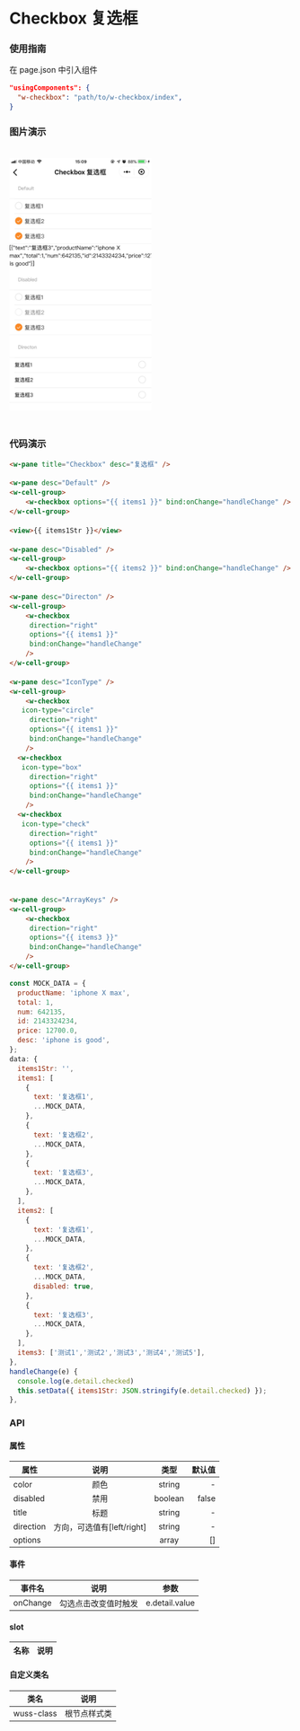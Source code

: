 # Checkbox 复选框

### 使用指南

在 page.json 中引入组件

```json
"usingComponents": {
  "w-checkbox": "path/to/w-checkbox/index",
}
```

### 图片演示

<img style="margin: 20px 0;" height="450px" src="../../resource/checkbox.jpg"/>



### 代码演示

```html
<w-pane title="Checkbox" desc="复选框" />

<w-pane desc="Default" />
<w-cell-group>
	<w-checkbox options="{{ items1 }}" bind:onChange="handleChange" />
</w-cell-group>

<view>{{ items1Str }}</view>

<w-pane desc="Disabled" />
<w-cell-group>
	<w-checkbox options="{{ items2 }}" bind:onChange="handleChange" />
</w-cell-group>

<w-pane desc="Directon" />
<w-cell-group>
	<w-checkbox
	 direction="right"
	 options="{{ items1 }}"
	 bind:onChange="handleChange"
	/>
</w-cell-group>

<w-pane desc="IconType" />
<w-cell-group>
	<w-checkbox
   icon-type="circle"
	 direction="right"
	 options="{{ items1 }}"
	 bind:onChange="handleChange"
	/>
  <w-checkbox
   icon-type="box"
	 direction="right"
	 options="{{ items1 }}"
	 bind:onChange="handleChange"
	/>
  <w-checkbox
   icon-type="check"
	 direction="right"
	 options="{{ items1 }}"
	 bind:onChange="handleChange"
	/>
</w-cell-group>


<w-pane desc="ArrayKeys" />
<w-cell-group>
	<w-checkbox
	 direction="right"
	 options="{{ items3 }}"
	 bind:onChange="handleChange"
	/>
</w-cell-group>
```

```javascript
const MOCK_DATA = {
  productName: 'iphone X max',
  total: 1,
  num: 642135,
  id: 2143324234,
  price: 12700.0,
  desc: 'iphone is good',
};
data: {
  items1Str: '',
  items1: [
    {
      text: '复选框1',
      ...MOCK_DATA,
    },
    {
      text: '复选框2',
      ...MOCK_DATA,
    },
    {
      text: '复选框3',
      ...MOCK_DATA,
    },
  ],
  items2: [
    {
      text: '复选框1',
      ...MOCK_DATA,
    },
    {
      text: '复选框2',
      ...MOCK_DATA,
      disabled: true,
    },
    {
      text: '复选框3',
      ...MOCK_DATA,
    },
  ],
  items3: ['测试1','测试2','测试3','测试4','测试5'],
},
handleChange(e) {
  console.log(e.detail.checked)
  this.setData({ items1Str: JSON.stringify(e.detail.checked) });
},
```

### API

#### 属性

| 属性      |            说明            |  类型   | 默认值 |
| --------- | :------------------------: | :-----: | -----: |
| color     |            颜色            | string  |      - |
| disabled  |            禁用            | boolean |  false |
| title     |            标题            | string  |      - |
| direction | 方向，可选值有[left/right] | string  |      - |
| options   |                            |  array  |     [] |

#### 事件

| 事件名 | 说明 | 参数 |
| ------ | ---- | ---- |
| onChange | 勾选点击改变值时触发 | e.detail.value |


#### slot

| 名称 | 说明 |
| ---- | ---- |


#### 自定义类名

| 类名       | 说明         |
| ---------- | ------------ |
| wuss-class | 根节点样式类 |
